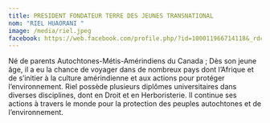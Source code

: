 ```yaml
---
title: PRESIDENT FONDATEUR TERRE DES JEUNES TRANSNATIONAL
nom: "RIEL HUAORANI "
image: /media/riel.jpeg
facebook: https://web.facebook.com/profile.php/?id=100011966714118&_rdc=1&_rdr#
---
```

Né de parents Autochtones-Métis-Amérindiens du Canada ; Dès son jeune âge, il a eu la chance de voyager dans de nombreux pays dont l’Afrique et de s’initier à la culture amérindienne et aux actions pour protéger l’environnement. Riel possède plusieurs diplômes universitaires dans diverses disciplines, dont en Droit et en Herboristerie. Il continue ses actions à travers le monde pour la protection des peuples autochtones et de l’environnement.